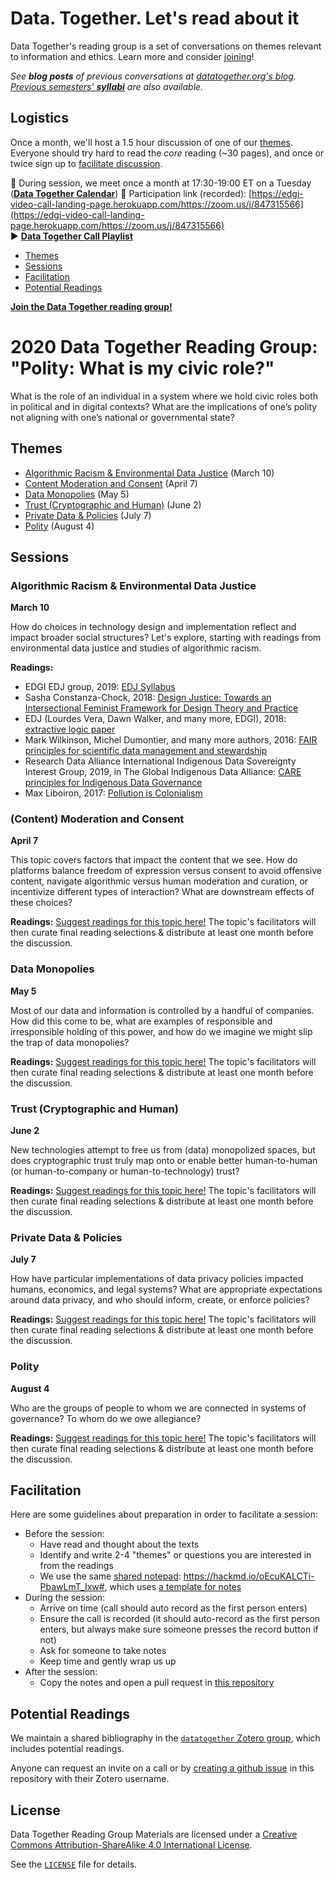 Data. Together. Let's read about it
====

Data Together's reading group is a set of conversations on themes relevant to information and ethics. Learn more and consider [joining](https://datatogether.org/join/)!

*See **blog posts** of previous conversations at [datatogether.org's blog](//datatogether.org/posts/). [Previous semesters' **syllabi**](//datatogether.org/readings/) are also available.*

## Logistics
Once a month, we'll host a 1.5 hour discussion of one of our [themes](#themes). Everyone should try hard to read the *core* reading (~30 pages), and once or twice sign up to [facilitate discussion](#facilitation).

📅 During session, we meet once a month at 17:30-19:00 ET on a Tuesday ([**Data Together Calendar**](https://calendar.google.com/calendar/embed?src=u75o4fbnv59006peo07nv67vsg%40group.calendar.google.com&ctz=America%2FToronto)) 
🎯 Participation link (recorded): [https://edgi-video-call-landing-page.herokuapp.com/https://zoom.us/j/847315566](https://edgi-video-call-landing-page.herokuapp.com/https://zoom.us/j/847315566)  
▶️ [**Data Together Call Playlist**](https://www.youtube.com/playlist?list=PLtsP3g9LafVul1gCctMYGm9sz5FUWr5bu)

- [Themes](#themes)
- [Sessions](#sessions)
- [Facilitation](#facilitation)
- [Potential Readings](#potential-readings)

[**Join the Data Together reading group!**](//datatogether.org/join/)

# 2020 Data Together Reading Group: "Polity: What is my civic role?"

What is the role of an individual in a system where we hold civic roles both in political and in digital contexts? What are the implications of one’s polity not aligning with one’s national or governmental state?

## Themes  

- [Algorithmic Racism & Environmental Data Justice](#algorithmic-racism--environmental-data-justice) (March 10)
- [Content Moderation and Consent](#content-moderation-and-consent) (April 7)
- [Data Monopolies](#data-monopolies) (May 5)
- [Trust (Cryptographic and Human)](#trust-cryptographic-and-human) (June 2)
- [Private Data & Policies](#private-data-policies) (July 7)
- [Polity](#polity) (August 4)

## Sessions

### Algorithmic Racism & Environmental Data Justice
**March 10**

How do choices in technology design and implementation reflect and impact broader social structures?  Let's explore, starting with readings from environmental data justice and studies of algorithmic racism.

**Readings:**
* EDGI EDJ group, 2019: [EDJ Syllabus](https://envirodatagov.org/announcements-rollout-of-environmental-data-justice-syllabus-and-upcoming-ejxyouth-summit-online-event/)
* Sasha Constanza-Chock, 2018: [Design Justice: Towards an Intersectional Feminist Framework for Design Theory and Practice](https://papers.ssrn.com/sol3/papers.cfm?abstract_id=3189696)
* EDJ (Lourdes Vera, Dawn Walker, and many more, EDGI), 2018: [extractive logic paper](https://drive.google.com/file/d/14erRGMYNgc6b2iJNwXGGX0leQigFdAHm/view)
* Mark Wilkinson, Michel Dumontier, and many more authors, 2016: [FAIR principles for scientific data management and stewardship](https://www.go-fair.org/fair-principles/)
* Research Data Alliance International Indigenous Data Sovereignty Interest Group, 2019, in The Global Indigenous
Data Alliance: [CARE principles for Indigenous Data Governance](https://static1.squarespace.com/static/5d3799de845604000199cd24/t/5da9f4479ecab221ce848fb2/1571419335217/CARE+Principles_One+Pagers+FINAL_Oct_17_2019.pdf)
* Max Liboiron, 2017: [Pollution is Colonialism](https://discardstudies.com/2017/09/01/pollution-is-colonialism/)

### (Content) Moderation and Consent
**April 7**

This topic covers factors that impact the content that we see. How do platforms balance freedom of expression versus consent to avoid offensive content, navigate algorithmic versus human moderation and curation, or incentivize different types of interaction? What are downstream effects of these choices?

**Readings:**
[Suggest readings for this topic here!](https://github.com/datatogether/reading_datatogether/issues/73) The topic's facilitators will then curate final reading selections & distribute at least one month before the discussion.

### Data Monopolies
**May 5**

Most of our data and information is controlled by a handful of companies. How did this come to be, what are examples of responsible and irresponsible holding of this power, and how do we imagine we might slip the trap of data monopolies?

**Readings:**
[Suggest readings for this topic here!](https://github.com/datatogether/reading_datatogether/issues/75) The topic's facilitators will then curate final reading selections & distribute at least one month before the discussion.

### Trust (Cryptographic and Human)
**June 2**

New technologies attempt to free us from (data) monopolized spaces, but does cryptographic trust truly map onto or enable better human-to-human (or human-to-company or human-to-technology) trust?

**Readings:**
[Suggest readings for this topic here!](https://github.com/datatogether/reading_datatogether/issues/74) The topic's facilitators will then curate final reading selections & distribute at least one month before the discussion.

### Private Data & Policies
**July 7**

How have particular implementations of data privacy policies impacted humans, economics, and legal systems? What are appropriate expectations around data privacy, and who should inform, create, or enforce policies?

**Readings:**
[Suggest readings for this topic here!](https://github.com/datatogether/reading_datatogether/issues/76) The topic's facilitators will then curate final reading selections & distribute at least one month before the discussion.

### Polity
**August 4**

Who are the groups of people to whom we are connected in systems of governance? To whom do we owe allegiance?

**Readings:**
[Suggest readings for this topic here!](https://github.com/datatogether/reading_datatogether/issues/77) The topic's facilitators will then curate final reading selections & distribute at least one month before the discussion.


## Facilitation

Here are some guidelines about preparation in order to facilitate a session:

- Before the session:
  - Have read and thought about the texts
  - Identify and write 2-4 "themes" or questions you are interested in from the readings
  - We use the same [shared notepad](https://hackmd.io/oEcuKALCTi-PbawLmT_Ixw#): https://hackmd.io/oEcuKALCTi-PbawLmT_Ixw#, which uses [a template for notes](./notes/template.md)
- During the session:
  - Arrive on time (call should auto record as the first person enters)
  - Ensure the call is recorded (it should auto-record as the first person enters, but always make sure someone presses the record button if not)
  - Ask for someone to take notes
  - Keep time and gently wrap us up
- After the session:
  - Copy the notes and open a pull request in [this repository](https://github.com/datatogether/reading_datatogether/tree/master/notes)

## Potential Readings

We maintain a shared bibliography in the [`datatogether` Zotero group](https://www.zotero.org/groups/2250068/datatogether), which includes potential readings. 

Anyone can request an invite on a call or by [creating a github issue](https://github.com/datatogether/reading_datatogether/issues/new) in this repository with their Zotero username.

## License

<span xmlns:dct="http://purl.org/dc/terms/" property="dct:title">Data Together Reading Group Materials</span> are licensed under a <a rel="license" href="http://creativecommons.org/licenses/by-sa/4.0/">Creative Commons Attribution-ShareAlike 4.0 International License</a>.

See the [`LICENSE`](./LICENSE) file for details.
